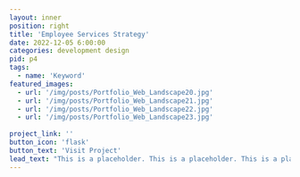 ```yaml
---
layout: inner
position: right
title: 'Employee Services Strategy'
date: 2022-12-05 6:00:00
categories: development design
pid: p4
tags:
  - name: 'Keyword'
featured_images: 
  - url: '/img/posts/Portfolio_Web_Landscape20.jpg'
  - url: '/img/posts/Portfolio_Web_Landscape21.jpg'
  - url: '/img/posts/Portfolio_Web_Landscape22.jpg'
  - url: '/img/posts/Portfolio_Web_Landscape23.jpg'
 
project_link: ''
button_icon: 'flask'
button_text: 'Visit Project'
lead_text: "This is a placeholder. This is a placeholder. This is a placeholder. This is a placeholder. This is a placeholder. This is a placeholder. This is a placeholder. This is a placeholder. This is a placeholder. This is a placeholder. This is a placeholder. This is a placeholder."
---
```

